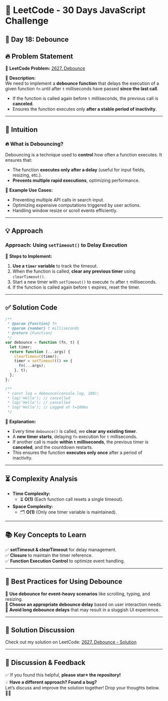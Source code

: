 # 🚀 LeetCode - 30 Days JavaScript Challenge

## 📅 Day 18: Debounce

## 🔥 Problem Statement

🔗 **LeetCode Problem:** [2627. Debounce](https://leetcode.com/problems/debounce/description)

📌 **Description:**  
We need to implement a **debounce function** that delays the execution of a given function `fn` until after `t` milliseconds have passed **since the last call**.

- If the function is called again before `t` milliseconds, the previous call is **canceled**.
- Ensures the function executes only **after a stable period of inactivity**.

---

## 🧠 Intuition

### 🔥 What is Debouncing?

Debouncing is a technique used to **control** how often a function executes. It ensures that:

- The function **executes only after a delay** (useful for input fields, resizing, etc.).
- **Prevents multiple rapid executions**, optimizing performance.

🔹 **Example Use Cases:**

- Preventing multiple API calls in search input.
- Optimizing expensive computations triggered by user actions.
- Handling window resize or scroll events efficiently.

---

## 💡 Approach

### **Approach: Using `setTimeout()` to Delay Execution**

🔹 **Steps to Implement:**

1. **Use a `timer` variable** to track the timeout.
2. When the function is called, **clear any previous timer** using `clearTimeout()`.
3. Start a new timer with `setTimeout()` to execute `fn` after `t` milliseconds.
4. If the function is called again before `t` expires, reset the timer.

---

## ✅ Solution Code

```javascript
/**
 * @param {Function} fn
 * @param {number} t milliseconds
 * @return {Function}
 */
var debounce = function (fn, t) {
  let timer;
  return function (...args) {
    clearTimeout(timer);
    timer = setTimeout(() => {
      fn(...args);
    }, t);
  };
};

/**
 * const log = debounce(console.log, 100);
 * log('Hello'); // cancelled
 * log('Hello'); // cancelled
 * log('Hello'); // Logged at t=100ms
 */
```

📌 **Explanation:**

- Every time `debounce()` is called, we **clear any existing timer**.
- A **new timer starts**, delaying `fn` execution for `t` milliseconds.
- If another call is made **within `t` milliseconds**, the previous timer is **canceled**, and the countdown restarts.
- This ensures the function **executes only once** after a period of inactivity.

---

## ⏳ Complexity Analysis

- **Time Complexity:**
  - ⏳ **O(1)** (Each function call resets a single timeout).
- **Space Complexity:**
  - 🗂️ **O(1)** (Only one timer variable is maintained).

---

## 📚 Key Concepts to Learn

✅ **setTimeout & clearTimeout** for delay management.  
✅ **Closure** to maintain the timer reference.  
✅ **Function Execution Control** to optimize event handling.

---

## 🚀 Best Practices for Using Debounce

🔹 **Use debounce for event-heavy scenarios** like scrolling, typing, and resizing.  
🔹 **Choose an appropriate debounce delay** based on user interaction needs.  
🔹 **Avoid long debounce delays** that may result in a sluggish UI experience.

---

## 🔗 Solution Discussion

Check out my solution on LeetCode: [2627. Debounce - Solution](https://leetcode.com/problems/debounce/solutions/6603608/2627-debounce-solution-by-runl4avdwj-jlvs)

---

## 💬 **Discussion & Feedback**

✅ If you found this helpful, **please star⭐ the repository!**  
💡 **Have a different approach? Found a bug?**  
Let’s discuss and improve the solution together! Drop your thoughts below. 🚀🔥
